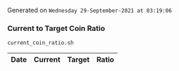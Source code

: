 Generated on `Wednesday 29-September-2021 at 03:19:06`

### Current to Target Coin Ratio
`current_coin_ratio.sh`

Date|Current|Target|Ratio
---|---|---|---

